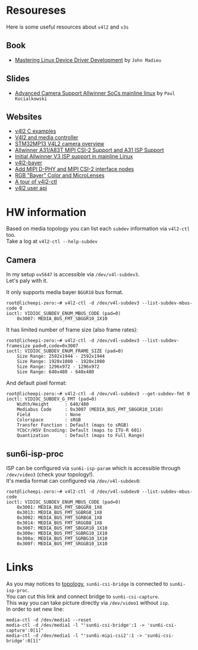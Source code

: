 # Resoureses
Here is some useful resources about `v4l2` and `v3s`

## Book
- [Mastering Linux Device Driver Development](https://www.amazon.com/Mastering-Linux-Device-Driver-Development/dp/178934204X) by `John Madieu`

## Slides 
- [Advanced Camera Support Allwinner SoCs mainline linux](https://bootlin.com/pub/conferences/2023/fosdem/kocialkowski-advanced-camera-support-allwinner-socs-mainline-linux/kocialkowski-advanced-camera-support-allwinner-socs-mainline-linux.pdf) by `Paul Kocialkowski`

## Websites 
- [v4l2 C examples](https://github.com/kmdouglass/v4l2-examples)
- [V4l2 and media controller](https://www.marcusfolkesson.se/blog/v4l2-and-media-controller/)
- [STM32MP13 V4L2 camera overview](https://wiki.st.com/stm32mpu/wiki/STM32MP13_V4L2_camera_overview)
- [Allwinner A31/A83T MIPI CSI-2 Support and A31 ISP Support](https://lore.kernel.org/linux-arm-kernel/YgaO8bfP4gKW8BM0@aptenodytes/T/)
- [Initial Allwinner V3 ISP support in mainline Linux](https://bootlin.com/blog/initial-allwinner-v3-isp-support-in-mainline-linux/)
- [v4l2-bayer](https://github.com/paulkocialkowski/v4l2-bayer)
- [Add MIPI D-PHY and MIPI CSI-2 interface nodes](https://patchwork.kernel.org/project/linux-media/patch/20201023174546.504028-11-paul.kocialkowski@bootlin.com/)
- [RGB "Bayer" Color and MicroLenses](http://www.siliconimaging.com/RGB%20Bayer.htm)
- [A tour of v4l2-ctl](https://trac.gateworks.com/wiki/linux/v4l2)
- [v4l2 user api](https://www.kernel.org/doc/html/v4.9/media/uapi/v4l/user-func.html)

# HW information
Based on media topology you can list each `subdev` information via `v4l2-ctl` too.  
Take a log at `v4l2-ctl --help-subdev`

## Camera 
In my setup `ov5647` is accessible via `/dev/v4l-subdev3`.  
Let's paly with it.  

It only supports media bayer `BGGR10` bus format.
```
root@licheepi-zero:~# v4l2-ctl -d /dev/v4l-subdev3 --list-subdev-mbus-code 0
ioctl: VIDIOC_SUBDEV_ENUM_MBUS_CODE (pad=0)
	0x3007: MEDIA_BUS_FMT_SBGGR10_1X10
```

It has limited number of frame size (also frame rates):   
```
root@licheepi-zero:~# v4l2-ctl -d /dev/v4l-subdev3 --list-subdev-framesize pad=0,code=0x3007
ioctl: VIDIOC_SUBDEV_ENUM_FRAME_SIZE (pad=0)
	Size Range: 2592x1944 - 2592x1944
	Size Range: 1920x1080 - 1920x1080
	Size Range: 1296x972 - 1296x972
	Size Range: 640x480 - 640x480
```

And default pixel format:  
```
root@licheepi-zero:~# v4l2-ctl -d /dev/v4l-subdev3 --get-subdev-fmt 0
ioctl: VIDIOC_SUBDEV_G_FMT (pad=0)
	Width/Height      : 640/480
	Mediabus Code     : 0x3007 (MEDIA_BUS_FMT_SBGGR10_1X10)
	Field             : None
	Colorspace        : sRGB
	Transfer Function : Default (maps to sRGB)
	YCbCr/HSV Encoding: Default (maps to ITU-R 601)
	Quantization      : Default (maps to Full Range)

```

## sun6i-isp-proc
ISP can be configured via `sun6i-isp-param` which is accessible through `/dev/video3` (check your topology!).  
It's media format can configured via `/dev/v4l-subdev0`:
```
root@licheepi-zero:~# v4l2-ctl -d /dev/v4l-subdev0 --list-subdev-mbus-code
ioctl: VIDIOC_SUBDEV_ENUM_MBUS_CODE (pad=0)
	0x3001: MEDIA_BUS_FMT_SBGGR8_1X8
	0x3013: MEDIA_BUS_FMT_SGBRG8_1X8
	0x3002: MEDIA_BUS_FMT_SGRBG8_1X8
	0x3014: MEDIA_BUS_FMT_SRGGB8_1X8
	0x3007: MEDIA_BUS_FMT_SBGGR10_1X10
	0x300e: MEDIA_BUS_FMT_SGBRG10_1X10
	0x300a: MEDIA_BUS_FMT_SGRBG10_1X10
	0x300f: MEDIA_BUS_FMT_SRGGB10_1X10
```

# Links
As you may notices to [topology](/pic/media-pipeline.png), `sun6i-csi-bridge` is connected to `sun6i-isp-proc`.  
You can cut this link and connect bridge to `sun6i-csi-capture`.  
This way you can take picture directly via `/dev/video1` without `isp`.  
In order to set new line:
```
media-ctl -d /dev/media1 --reset
media-ctl -d /dev/media1 -l "'sun6i-csi-bridge':1 -> 'sun6i-csi-capture':0[1]"
media-ctl -d /dev/media1 -l "'sun6i-mipi-csi2':1 -> 'sun6i-csi-bridge':0[1]"
```
